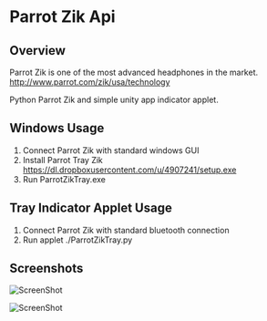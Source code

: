 Parrot Zik Api
========

## Overview

Parrot Zik is one of the most advanced headphones in the market. 
http://www.parrot.com/zik/usa/technology


Python Parrot Zik and simple unity app indicator applet.

## Windows Usage

1. Connect Parrot Zik with standard windows GUI
2. Install Parrot Tray Zik
https://dl.dropboxusercontent.com/u/4907241/setup.exe
3. Run ParrotZikTray.exe

## Tray Indicator Applet Usage

1. Connect Parrot Zik with standard bluetooth connection 
2. Run applet ./ParrotZikTray.py

## Screenshots

![ScreenShot](https://dl.dropboxusercontent.com/u/4907241/ParrotZikTray.png "Unity App Indicator Applet")

![ScreenShot](https://dl.dropboxusercontent.com/u/4907241/traywin32.png "Windows tray utility")

